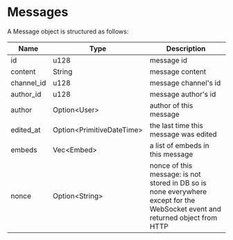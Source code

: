 # Messages

A Message object is structured as follows:

| Name | Type | Description |
| ---- | ---- | ----------- |
| id | u128 | message id |
| content | String | message content |
| channel_id | u128 | message channel's id |
| author_id | u128 | message author's id |
| author | Option\<User> | author of this message |
| edited_at | Option\<PrimitiveDateTime> | the last time this message was edited |
| embeds | Vec\<Embed> | a list of embeds in this message |
| nonce | Option\<String> | nonce of this message: is not stored in DB so is none everywhere except for the WebSocket event and returned object from HTTP |
